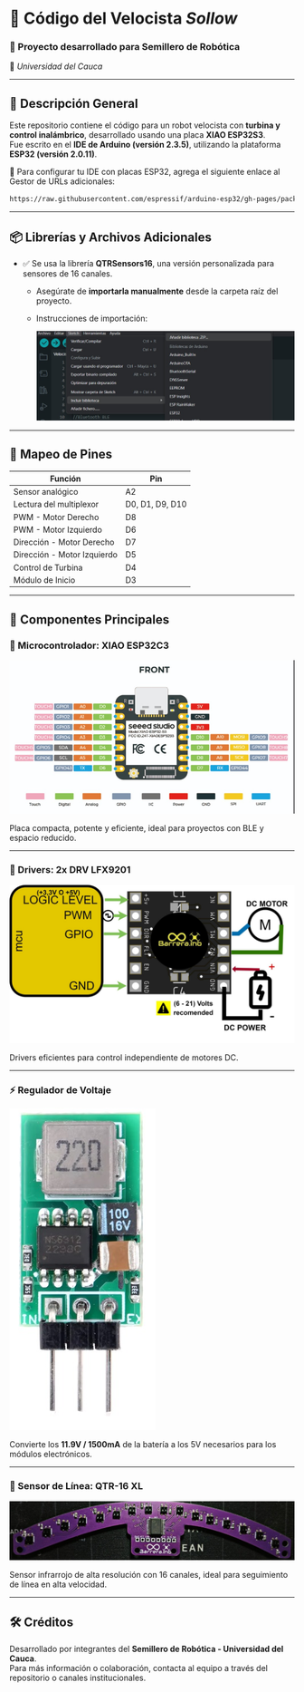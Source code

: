 # 🚀 Código del Velocista *Sollow*

### 🤖 Proyecto desarrollado para **Semillero de Robótica**  
📍 *Universidad del Cauca*

---

## 📜 Descripción General

Este repositorio contiene el código para un robot velocista con **turbina y control inalámbrico**, desarrollado usando una placa **XIAO ESP32S3**.  
Fue escrito en el **IDE de Arduino (versión 2.3.5)**, utilizando la plataforma **ESP32 (versión 2.0.11)**.

🔗 Para configurar tu IDE con placas ESP32, agrega el siguiente enlace al Gestor de URLs adicionales:  
```txt
https://raw.githubusercontent.com/espressif/arduino-esp32/gh-pages/package_esp32_index.json
```

---

## 📦 Librerías y Archivos Adicionales

- ✅ Se usa la librería **QTRSensors16**, una versión personalizada para sensores de 16 canales.
  - Asegúrate de **importarla manualmente** desde la carpeta raíz del proyecto.
  - Instrucciones de importación:
  
    ![](https://github.com/AnaOrozco122002/Velocista/blob/master/images/add.jpg)

---

## 🔌 Mapeo de Pines

| Función                        | Pin              |
|-------------------------------|------------------|
| Sensor analógico              | A2               |
| Lectura del multiplexor       | D0, D1, D9, D10  |
| PWM - Motor Derecho           | D8               |
| PWM - Motor Izquierdo         | D6               |
| Dirección - Motor Derecho     | D7               |
| Dirección - Motor Izquierdo   | D5               |
| Control de Turbina            | D4               |
| Módulo de Inicio              | D3               |

---

## 🧩 Componentes Principales

### 📍 Microcontrolador: **XIAO ESP32C3**

![](https://github.com/AnaOrozco122002/Velocista/blob/master/images/xiaopines.jpg)

Placa compacta, potente y eficiente, ideal para proyectos con BLE y espacio reducido.

---

### 🔧 Drivers: **2x DRV LFX9201**

![](https://github.com/AnaOrozco122002/Velocista/blob/master/images/drvpin.jpg)

Drivers eficientes para control independiente de motores DC.

---

### ⚡ Regulador de Voltaje

![](https://github.com/AnaOrozco122002/Velocista/blob/master/images/regul.jpg)

Convierte los **11.9V / 1500mA** de la batería a los 5V necesarios para los módulos electrónicos.

---

### 📏 Sensor de Línea: **QTR-16 XL**

![](https://github.com/AnaOrozco122002/Velocista/blob/master/images/sensor.jpg)

Sensor infrarrojo de alta resolución con 16 canales, ideal para seguimiento de línea en alta velocidad.

---

## 🛠️ Créditos

Desarrollado por integrantes del **Semillero de Robótica - Universidad del Cauca**.  
Para más información o colaboración, contacta al equipo a través del repositorio o canales institucionales.
